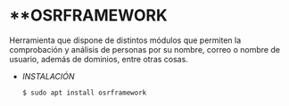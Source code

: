 # **OSRFRAMEWORK

Herramienta que dispone de distintos módulos que permiten la comprobación y análisis de personas por su nombre, correo o nombre de usuario, además de dominios, entre otras cosas.

- *INSTALACIÓN*

      $ sudo apt install osrframework
